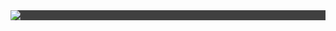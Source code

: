 

<img style="display: block;-webkit-user-select: none;margin: auto;background-color: hsl(0, 0%, 25%);" src="https://files.catbox.moe/fcrmk5.gif">
